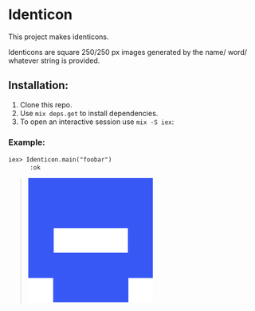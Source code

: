 # Identicon

This project makes identicons.

Identicons are square 250/250 px images generated by the name/ word/ whatever string is provided. 

## Installation:

1. Clone this repo.
2. Use `mix deps.get` to install dependencies.
3. To open an interactive session use `mix -S iex`:


### Example:

```
iex> Identicon.main("foobar")
      :ok
```

> <img src="./example/foobar.png" alt="foobar`" width="250"/>
